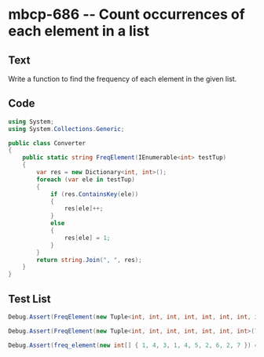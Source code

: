 # mbcp-686 -- Count occurrences of each element in a list

## Text

Write a function to find the frequency of each element in the given list.

## Code

```csharp
using System;
using System.Collections.Generic;

public class Converter
{
    public static string FreqElement(IEnumerable<int> testTup)
    {
        var res = new Dictionary<int, int>();
        foreach (var ele in testTup)
        {
            if (res.ContainsKey(ele))
            {
                res[ele]++;
            }
            else
            {
                res[ele] = 1;
            }
        }
        return string.Join(", ", res);
    }
}
```

## Test List

```csharp
Debug.Assert(FreqElement(new Tuple<int, int, int, int, int, int, int, int, int>(4, 5, 4, 5, 6, 6, 5, 5, 4)) == "{4: 3, 5: 4, 6: 2}");
```

```csharp
Debug.Assert(FreqElement(new Tuple<int, int, int, int, int, int, int>(7, 8, 8, 9, 4, 7, 6, 5, 4)) == "{7: 2, 8: 2, 9: 1, 4: 2, 6: 1, 5: 1}");
```

```csharp
Debug.Assert(freq_element(new int[] { 1, 4, 3, 1, 4, 5, 2, 6, 2, 7 }) == "{1: 2, 4: 2, 3: 1, 5: 1, 2: 2, 6: 1, 7: 1}");
```
